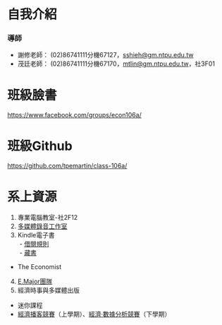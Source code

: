 # 自我介紹
### 導師
- 謝修老師：  (02)86741111分機67127，sshieh@gm.ntpu.edu.tw
- 茂廷老師：  (02)86741111分機67170，mtlin@gm.ntpu.edu.tw，社3F01

# 班級臉書
https://www.facebook.com/groups/econ106a/

# 班級Github
https://github.com/tpemartin/class-106a/

# 系上資源  
1. 專業電腦教室-社2F12
2. [多媒體錄音工作室](http://www.ntpu.edu.tw/econ/news/news_more.php?id=404)  
3. Kindle電子書  
  - [借閱規則](http://www.ntpu.edu.tw/econ/news/news_more.php?id=218)    
  - [藏書](https://www.goodreads.com/review/list/53735315?utm_campaign=mybooksnav&utm_content=mybooks_cta&utm_medium=web&utm_source=homepage)  
  
  - The Economist
4. [E.Major團隊](https://www.facebook.com/Emajortaiwanforu/)  
5. 經濟時事與多媒體出版    
  - 迷你課程  
  - [經濟播客競賽](https://www.youtube.com/watch?v=tqX7fMnvWlo&list=PLOVwDEu1EbN2-i8PZ0fsyJGy5TcArPxF6&index=6)（上學期）、[經濟·數據分析競賽](https://www.facebook.com/ntpu.econ.data.champ.2017/)（下學期）
